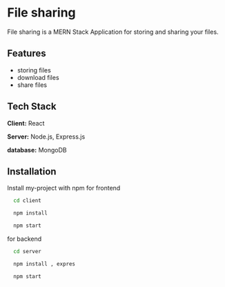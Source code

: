 
# File sharing 

 File sharing is a MERN Stack Application for storing and sharing your files.


 


## Features

- storing files
- download files
- share files



## Tech Stack

**Client:** React

**Server:** Node.js, Express.js

**database:** MongoDB


## Installation
Install my-project with npm for frontend

```bash
  cd client 

  npm install 

  npm start
```

for backend

```bash
  cd server

  npm install , expres

  npm start
 ```